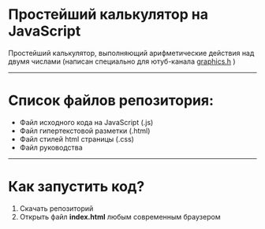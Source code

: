 # Простейший калькулятор на JavaScript

Простейший калькулятор, выполняющий арифметические действия над двумя числами
(написан специально для ютуб-канала [graphics.h](https://www.youtube.com/channel/UCAwoqozl2nccku39rhL9_OA?sub_confirmation=1) )

-------------------------------------------

# Список файлов репозитория:

- Файл исходного кода на JavaScript (.js)
- Файл гипертекстовой разметки (.html)
- Файл стилей html страницы (.css)
- Файл руководства

-------------------------------------------

# Как запустить код?

1. Скачать репозиторий
2. Открыть файл **index.html** любым современным браузером
